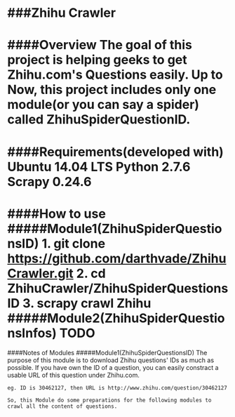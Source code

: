 ###Zhihu Crawler
================

####Overview
	The goal of this project is helping geeks to get Zhihu.com's Questions easily.
	Up to Now, this project includes only one module(or you can say a spider) 
	called ZhihuSpiderQuestionID.
================

####Requirements(developed with)
	Ubuntu 14.04 LTS
	Python 2.7.6
	Scrapy 0.24.6
================

####How to use
#####Module1(ZhihuSpiderQuestionsID)
	1. git clone https://github.com/darthvade/ZhihuCrawler.git
	2. cd ZhihuCrawler/ZhihuSpiderQuestionsID
	3. scrapy crawl Zhihu
#####Module2(ZhihuSpiderQuestionsInfos)
	TODO
================

####Notes of Modules
#####Module1(ZhihuSpiderQuestionsID)
	The purpose of this module is to download Zhihu questions' IDs as much 
	as possible.
	If you have own the ID of a question, you can easily constract a usable 
	URL of this question under Zhihu.com.

	eg. ID is 30462127, then URL is http://www.zhihu.com/question/30462127
	
	So, this Module do some preparations for the following modules to 
	crawl all the content of questions.
